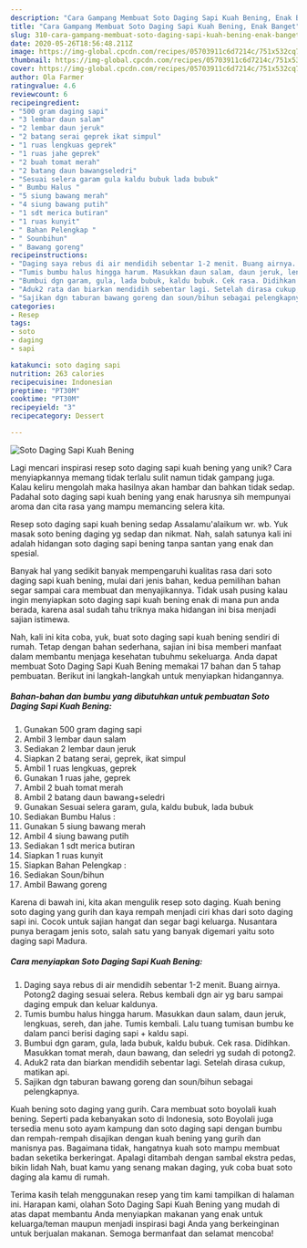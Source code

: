 ```yaml
---
description: "Cara Gampang Membuat Soto Daging Sapi Kuah Bening, Enak Banget"
title: "Cara Gampang Membuat Soto Daging Sapi Kuah Bening, Enak Banget"
slug: 310-cara-gampang-membuat-soto-daging-sapi-kuah-bening-enak-banget
date: 2020-05-26T18:56:48.211Z
image: https://img-global.cpcdn.com/recipes/05703911c6d7214c/751x532cq70/soto-daging-sapi-kuah-bening-foto-resep-utama.jpg
thumbnail: https://img-global.cpcdn.com/recipes/05703911c6d7214c/751x532cq70/soto-daging-sapi-kuah-bening-foto-resep-utama.jpg
cover: https://img-global.cpcdn.com/recipes/05703911c6d7214c/751x532cq70/soto-daging-sapi-kuah-bening-foto-resep-utama.jpg
author: Ola Farmer
ratingvalue: 4.6
reviewcount: 6
recipeingredient:
- "500 gram daging sapi"
- "3 lembar daun salam"
- "2 lembar daun jeruk"
- "2 batang serai geprek ikat simpul"
- "1 ruas lengkuas geprek"
- "1 ruas jahe geprek"
- "2 buah tomat merah"
- "2 batang daun bawangseledri"
- "Sesuai selera garam gula kaldu bubuk lada bubuk"
- " Bumbu Halus "
- "5 siung bawang merah"
- "4 siung bawang putih"
- "1 sdt merica butiran"
- "1 ruas kunyit"
- " Bahan Pelengkap "
- " Sounbihun"
- " Bawang goreng"
recipeinstructions:
- "Daging saya rebus di air mendidih sebentar 1-2 menit. Buang airnya. Potong2 daging sesuai selera. Rebus kembali dgn air yg baru sampai daging empuk dan keluar kaldunya."
- "Tumis bumbu halus hingga harum. Masukkan daun salam, daun jeruk, lengkuas, sereh, dan jahe. Tumis kembali. Lalu tuang tumisan bumbu ke dalam panci berisi daging sapi + kaldu sapi."
- "Bumbui dgn garam, gula, lada bubuk, kaldu bubuk. Cek rasa. Didihkan. Masukkan tomat merah, daun bawang, dan seledri yg sudah di potong2."
- "Aduk2 rata dan biarkan mendidih sebentar lagi. Setelah dirasa cukup, matikan api."
- "Sajikan dgn taburan bawang goreng dan soun/bihun sebagai pelengkapnya."
categories:
- Resep
tags:
- soto
- daging
- sapi

katakunci: soto daging sapi 
nutrition: 263 calories
recipecuisine: Indonesian
preptime: "PT30M"
cooktime: "PT30M"
recipeyield: "3"
recipecategory: Dessert

---
```



![Soto Daging Sapi Kuah Bening](https://img-global.cpcdn.com/recipes/05703911c6d7214c/751x532cq70/soto-daging-sapi-kuah-bening-foto-resep-utama.jpg)

Lagi mencari inspirasi resep soto daging sapi kuah bening yang unik? Cara menyiapkannya memang tidak terlalu sulit namun tidak gampang juga. Kalau keliru mengolah maka hasilnya akan hambar dan bahkan tidak sedap. Padahal soto daging sapi kuah bening yang enak harusnya sih mempunyai aroma dan cita rasa yang mampu memancing selera kita.

Resep soto daging sapi kuah bening sedap Assalamu&#39;alaikum wr. wb. Yuk masak soto bening daging yg sedap dan nikmat. Nah, salah satunya kali ini adalah hidangan soto daging sapi bening tanpa santan yang enak dan spesial.

Banyak hal yang sedikit banyak mempengaruhi kualitas rasa dari soto daging sapi kuah bening, mulai dari jenis bahan, kedua pemilihan bahan segar sampai cara membuat dan menyajikannya. Tidak usah pusing kalau ingin menyiapkan soto daging sapi kuah bening enak di mana pun anda berada, karena asal sudah tahu triknya maka hidangan ini bisa menjadi sajian istimewa.


Nah, kali ini kita coba, yuk, buat soto daging sapi kuah bening sendiri di rumah. Tetap dengan bahan sederhana, sajian ini bisa memberi manfaat dalam membantu menjaga kesehatan tubuhmu sekeluarga. Anda dapat membuat Soto Daging Sapi Kuah Bening memakai 17 bahan dan 5 tahap pembuatan. Berikut ini langkah-langkah untuk menyiapkan hidangannya.

<!--inarticleads1-->

##### Bahan-bahan dan bumbu yang dibutuhkan untuk pembuatan Soto Daging Sapi Kuah Bening:

1. Gunakan 500 gram daging sapi
1. Ambil 3 lembar daun salam
1. Sediakan 2 lembar daun jeruk
1. Siapkan 2 batang serai, geprek, ikat simpul
1. Ambil 1 ruas lengkuas, geprek
1. Gunakan 1 ruas jahe, geprek
1. Ambil 2 buah tomat merah
1. Ambil 2 batang daun bawang+seledri
1. Gunakan Sesuai selera garam, gula, kaldu bubuk, lada bubuk
1. Sediakan  Bumbu Halus :
1. Gunakan 5 siung bawang merah
1. Ambil 4 siung bawang putih
1. Sediakan 1 sdt merica butiran
1. Siapkan 1 ruas kunyit
1. Siapkan  Bahan Pelengkap :
1. Sediakan  Soun/bihun
1. Ambil  Bawang goreng


Karena di bawah ini, kita akan mengulik resep soto daging. Kuah bening soto daging yang gurih dan kaya rempah menjadi ciri khas dari soto daging sapi ini. Cocok untuk sajian hangat dan segar bagi keluarga. Nusantara punya beragam jenis soto, salah satu yang banyak digemari yaitu soto daging sapi Madura. 

<!--inarticleads2-->

##### Cara menyiapkan Soto Daging Sapi Kuah Bening:

1. Daging saya rebus di air mendidih sebentar 1-2 menit. Buang airnya. Potong2 daging sesuai selera. Rebus kembali dgn air yg baru sampai daging empuk dan keluar kaldunya.
1. Tumis bumbu halus hingga harum. Masukkan daun salam, daun jeruk, lengkuas, sereh, dan jahe. Tumis kembali. Lalu tuang tumisan bumbu ke dalam panci berisi daging sapi + kaldu sapi.
1. Bumbui dgn garam, gula, lada bubuk, kaldu bubuk. Cek rasa. Didihkan. Masukkan tomat merah, daun bawang, dan seledri yg sudah di potong2.
1. Aduk2 rata dan biarkan mendidih sebentar lagi. Setelah dirasa cukup, matikan api.
1. Sajikan dgn taburan bawang goreng dan soun/bihun sebagai pelengkapnya.


Kuah bening soto daging yang gurih. Cara membuat soto boyolali kuah bening. Seperti pada kebanyakan soto di Indonesia, soto Boyolali juga tersedia menu soto ayam kampung dan soto daging sapi dengan bumbu dan rempah-rempah disajikan dengan kuah bening yang gurih dan manisnya pas. Bagaimana tidak, hangatnya kuah soto mampu membuat badan seketika berkeringat. Apalagi ditambah dengan sambal ekstra pedas, bikin lidah Nah, buat kamu yang senang makan daging, yuk coba buat soto daging ala kamu di rumah. 

Terima kasih telah menggunakan resep yang tim kami tampilkan di halaman ini. Harapan kami, olahan Soto Daging Sapi Kuah Bening yang mudah di atas dapat membantu Anda menyiapkan makanan yang enak untuk keluarga/teman maupun menjadi inspirasi bagi Anda yang berkeinginan untuk berjualan makanan. Semoga bermanfaat dan selamat mencoba!
